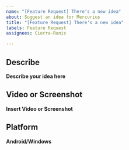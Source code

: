 ```yaml
---
name: "[Feature Request] There's a new idea"
about: Suggest an idea for Mercurius
title: "[Feature Request] There's a new idea"
labels: Feature Request
assignees: Cierra-Runis

---
```


## Describe

**Describe your idea here**

## Video or Screenshot

**Insert Video or Screenshot**

## Platform

**Android/Windows**
